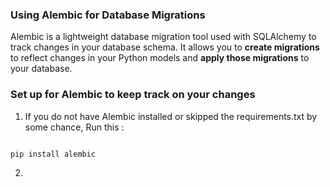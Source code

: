 ### Using Alembic for Database Migrations

Alembic is a lightweight database migration tool used with SQLAlchemy to track changes in your database schema. It allows you to **create migrations** to reflect changes in your Python models and **apply those migrations** to your database.


### Set up for Alembic to keep track on your changes

1. If you do not have Alembic installed or skipped the requirements.txt by some chance, Run this :

```python

pip install alembic

```
2. 



